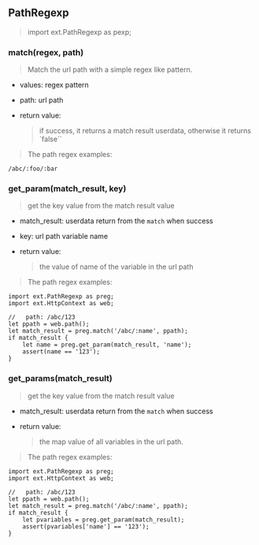 ## PathRegexp
> import ext.PathRegexp as pexp;


### match(regex, path)
> Match the url path with a simple regex like pattern.

- values: regex pattern
- path: url path

- return value:
  > if success, it returns a match result userdata, otherwise it returns `false``

> The path regex examples:
```
/abc/:foo/:bar

```

### get_param(match_result, key)
> get the key value from the match result value

- match_result: userdata return from the `match` when success
- key: url path variable name

- return value:
  > the value of name of the variable in the url path

> The path regex examples:
```
import ext.PathRegexp as preg;
import ext.HttpContext as web;

//   path: /abc/123
let ppath = web.path();
let match_result = preg.match('/abc/:name', ppath);
if match_result {
    let name = preg.get_param(match_result, 'name');
    assert(name == '123');
}

```

### get_params(match_result)
> get the key value from the match result value

- match_result: userdata return from the `match` when success

- return value:
  > the map value of all variables in the url path.

> The path regex examples:
```
import ext.PathRegexp as preg;
import ext.HttpContext as web;

//   path: /abc/123
let ppath = web.path();
let match_result = preg.match('/abc/:name', ppath);
if match_result {
    let pvariables = preg.get_param(match_result);
    assert(pvariables['name'] == '123');
}

```



